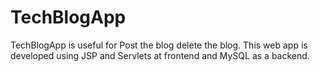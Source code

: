 # TechBlogApp
TechBlogApp is useful for Post the blog delete the blog.
This web app is developed using JSP and Servlets at frontend and MySQL as a backend.
